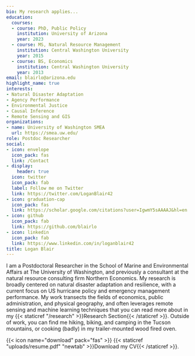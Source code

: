 ```yaml
---
bio: My research applies...
education:
  courses:
  - course: PhD, Public Policy
    institution: University of Arizona
    year: 2023
  - course: MS, Natural Resource Management
    institution: Central Washington University
    year: 2015
  - course: BS, Economics
    institution: Central Washington University
    year: 2013
email: blairlo@arizona.edu
highlight_name: true
interests:
- Natural Disaster Adaptation
- Agency Performance
- Environmental Justice
- Causal Inference
- Remote Sensing and GIS
organizations:
- name: University of Washington SMEA
  url: https://smea.uw.edu/
role: Postdoc Researcher
social:
- icon: envelope
  icon_pack: fas
  link: /Contact
- display:
    header: true
  icon: twitter
  icon_pack: fab
  label: Follow me on Twitter
  link: https://twitter.com/LoganBlair42
- icon: graduation-cap
  icon_pack: fas
  link: https://scholar.google.com/citations?user=IgwmY5sAAAAJ&hl=en
- icon: github
  icon_pack: fab
  link: https://github.com/blairlo
- icon: linkedin
  icon_pack: fab
  link: https://www.linkedin.com/in/loganblair42
title: Logan Blair
---
```


I am a Postdoctoral Researcher in the School of Marine and Environmental Affairs at The University of Washington, and previously a consultant at the natural resource consulting firm Northern Economics. My research is broadly centered on natural disaster adaptation and resilience, with a current focus on US hurricane policy and emergency management performance. My work transects the fields of economics, public administration, and physical geography, and often leverages remote sensing and machine learning techniques that you can read more about in my {{< staticref "/research" >}}Research Section{{< /staticref >}}. Outside of work, you can find me hiking, biking, and camping in the Tucson mountains, or cooking (badly) in my trailer-mounted wood fired oven. 

{{< icon name="download" pack="fas" >}} {{< staticref "uploads/resume.pdf" "newtab" >}}Download my CV{{< /staticref >}}.
